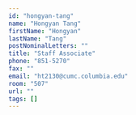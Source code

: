 ```yaml
---
id: "hongyan-tang"
name: "Hongyan Tang"
firstName: "Hongyan"
lastName: "Tang"
postNominalLetters: ""
title: "Staff Associate"
phone: "851-5270"
fax: ""
email: "ht2130@cumc.columbia.edu"
room: "507"
url: ""
tags: []
---
```


